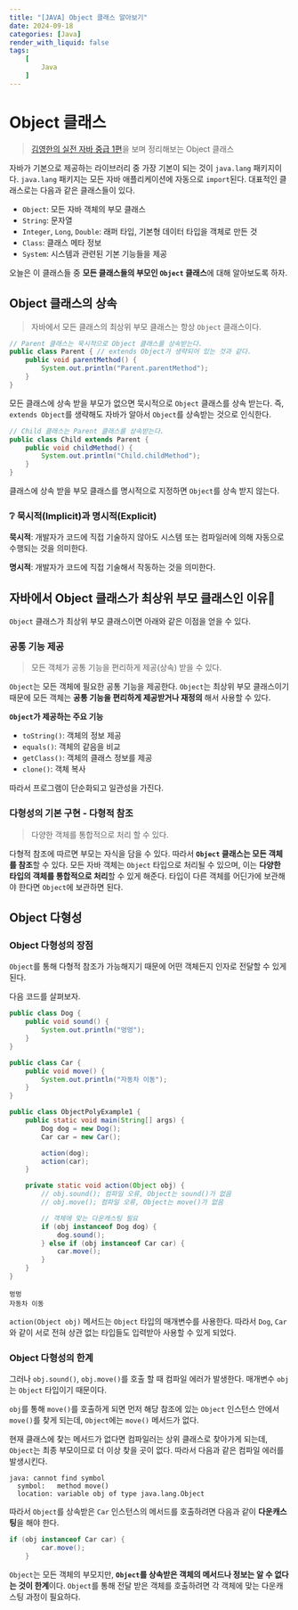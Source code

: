 ```yaml
---
title: "[JAVA] Object 클래스 알아보기"
date: 2024-09-18
categories: [Java]
render_with_liquid: false
tags:
    [
        Java
    ]
---
```


# Object 클래스
> [김영한의 실전 자바 중급 1편](https://www.inflearn.com/course/%EA%B9%80%EC%98%81%ED%95%9C%EC%9D%98-%EC%8B%A4%EC%A0%84-%EC%9E%90%EB%B0%94-%EC%A4%91%EA%B8%89-1/dashboard)을 보며 정리해보는 Object 클래스

자바가 기본으로 제공하는 라이브러리 중 가장 기본이 되는 것이 `java.lang` 패키지이다. `java.lang` 패키지는 모든 자바 애플리케이션에 자동으로 `import`된다. 대표적인 클래스로는 다음과 같은 클래스들이 있다.

- `Object`: 모든 자바 객체의 부모 클래스
- `String`: 문자열
- `Integer`, `Long`, `Double`: 래퍼 타입, 기본형 데이터 타입을 객체로 만든 것
- `Class`: 클래스 메타 정보
- `System`: 시스템과 관련된 기본 기능들을 제공

오늘은 이 클래스들 중 **모든 클래스들의 부모인 `Object` 클래스**에 대해 알아보도록 하자.

## Object 클래스의 상속
> 자바에서 모든 클래스의 최상위 부모 클래스는 항상 `Object` 클래스이다.

```java
// Parent 클래스는 묵시적으로 Object 클래스를 상속받는다.
public class Parent { // extends Object가 생략되어 있는 것과 같다.
    public void parentMethod() {
        System.out.println("Parent.parentMethod");
    }
}
```

모든 클래스에 상속 받을 부모가 없으면 묵시적으로 `Object` 클래스를 상속 받는다. 즉, `extends Object`를 생략해도 자바가 알아서 `Object`를 상속받는 것으로 인식한다.

```java
// Child 클래스는 Parent 클래스를 상속받는다.
public class Child extends Parent {
    public void childMethod() {
        System.out.println("Child.childMethod");
    }
}
```

클래스에 상속 받을 부모 클래스를 명시적으로 지정하면 `Object`를 상속 받지 않는다.

### ❔ 묵시적(Implicit)과 명시적(Explicit)

**묵시적**: 개발자가 코드에 직접 기술하지 않아도 시스템 또는 컴파일러에 의해 자동으로 수행되는 것을 의미한다.

**명시적**: 개발자가 코드에 직접 기술해서 작동하는 것을 의미한다.

## 자바에서 Object 클래스가 최상위 부모 클래스인 이유💭

`Object` 클래스가 최상위 부모 클래스이면 아래와 같은 이점을 얻을 수 있다.

### 공통 기능 제공
> 모든 객체가 공통 기능을 편리하게 제공(상속) 받을 수 있다.

`Object`는 모든 객체에 필요한 공통 기능을 제공한다. `Object`는 최상위 부모 클래스이기 때문에 모든 객체는 **공통 기능을 편리하게 제공받거나 재정의** 해서 사용할 수 있다.

**`Object`가 제공하는 주요 기능**
- `toString()`: 객체의 정보 제공
- `equals()`: 객체의 같음을 비교
- `getClass()`: 객체의 클래스 정보를 제공
- `clone()`: 객체 복사

따라서 프로그램이 단순화되고 일관성을 가진다.

### 다형성의 기본 구현 - 다형적 참조
> 다양한 객체를 통합적으로 처리 할 수 있다.

다형적 참조에 따르면 부모는 자식을 담을 수 있다. 따라서 **`Object` 클래스는 모든 객체를 참조**할 수 있다. 모든 자바 객체는 `Object` 타입으로 처리될 수 있으며, 이는 **다양한 타입의 객체를 통합적으로 처리**할 수 있게 해준다. 타입이 다른 객체를 어딘가에 보관해야 한다면 `Object`에 보관하면 된다.

## Object 다형성
### Object 다형성의 장점

`Object`를 통해 다형적 참조가 가능해지기 때문에 어떤 객체든지 인자로 전달할 수 있게 된다.

다음 코드를 살펴보자.

```java
public class Dog {
    public void sound() {
        System.out.println("멍멍");
    }
}
```

```java
public class Car {
    public void move() {
        System.out.println("자동차 이동");
    }
}
```

```java
public class ObjectPolyExample1 {
    public static void main(String[] args) {
        Dog dog = new Dog();
        Car car = new Car();

        action(dog);
        action(car);
    }

    private static void action(Object obj) {
        // obj.sound(); 컴파일 오류, Object는 sound()가 없음
        // obj.move(); 컴파일 오류, Object는 move()가 없음

        // 객체에 맞는 다운캐스팅 필요
        if (obj instanceof Dog dog) {
            dog.sound();
        } else if (obj instanceof Car car) {
            car.move();
        }
    }
}
```

```
멍멍
자동차 이동
```

`action(Object obj)` 메서드는 `Object` 타입의 매개변수를 사용한다. 따라서 `Dog`, `Car`와 같이 서로 전혀 상관 없는 타입들도 입력받아 사용할 수 있게 되었다.

### Object 다형성의 한계

그러나 `obj.sound()`, `obj.move()`를 호출 할 때 컴파일 에러가 발생한다. 매개변수 `obj`는 `Object` 타입이기 때문이다.

`obj`를 통해 `move()`를 호출하게 되면 먼저 해당 참조에 있는 `Object` 인스턴스 안에서 `move()`를 찾게 되는데, `Object`에는 `move()` 메서드가 없다.

현재 클래스에 찾는 메서드가 없다면 컴파일러는 상위 클래스로 찾아가게 되는데, `Object`는 최종 부모이므로 더 이상 찾을 곳이 없다. 따라서 다음과 같은 컴파일 에러를 발생시킨다.

```
java: cannot find symbol
  symbol:   method move()
  location: variable obj of type java.lang.Object
```

따라서 `Object`를 상속받은 `Car` 인스턴스의 메서드를 호출하려면 다음과 같이 **다운캐스팅**을 해야 한다.

```java
if (obj instanceof Car car) {
        car.move();
    }
```

`Object`는 모든 객체의 부모지만, **`Object`를 상속받은 객체의 메서드나 정보는 알 수 없다는 것이 한계**이다. `Object`를 통해 전달 받은 객체를 호출하려면 각 객체에 맞는 다운캐스팅 과정이 필요하다.